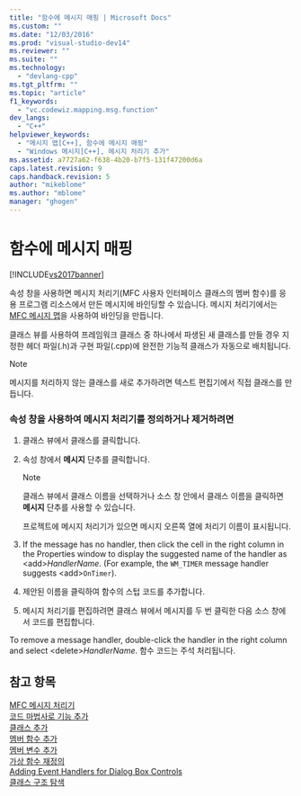 ```yaml
---
title: "함수에 메시지 매핑 | Microsoft Docs"
ms.custom: ""
ms.date: "12/03/2016"
ms.prod: "visual-studio-dev14"
ms.reviewer: ""
ms.suite: ""
ms.technology: 
  - "devlang-cpp"
ms.tgt_pltfrm: ""
ms.topic: "article"
f1_keywords: 
  - "vc.codewiz.mapping.msg.function"
dev_langs: 
  - "C++"
helpviewer_keywords: 
  - "메시지 맵[C++], 함수에 메시지 매핑"
  - "Windows 메시지[C++], 메시지 처리기 추가"
ms.assetid: a7727a62-f638-4b20-b7f5-131f47200d6a
caps.latest.revision: 9
caps.handback.revision: 5
author: "mikeblome"
ms.author: "mblome"
manager: "ghogen"
---
```

# 함수에 메시지 매핑
[!INCLUDE[vs2017banner](../../assembler/inline/includes/vs2017banner.md)]

속성 창을 사용하면 메시지 처리기\(MFC 사용자 인터페이스 클래스의 멤버 함수\)를 응용 프로그램 리소스에서 만든 메시지에 바인딩할 수 있습니다.  메시지 처리기에서는 [MFC 메시지 맵](../../mfc/messages-and-commands-in-the-framework.md)을 사용하여 바인딩을 만듭니다.  
  
 클래스 뷰를 사용하여 프레임워크 클래스 중 하나에서 파생된 새 클래스를 만들 경우 지정한 헤더 파일\(.h\)과 구현 파일\(.cpp\)에 완전한 기능적 클래스가 자동으로 배치됩니다.  
  
> [!NOTE]
>  메시지를 처리하지 않는 클래스를 새로 추가하려면 텍스트 편집기에서 직접 클래스를 만듭니다.  
  
### 속성 창을 사용하여 메시지 처리기를 정의하거나 제거하려면  
  
1.  클래스 뷰에서 클래스를 클릭합니다.  
  
2.  속성 창에서 **메시지** 단추를 클릭합니다.  
  
    > [!NOTE]
    >  클래스 뷰에서 클래스 이름을 선택하거나 소스 창 안에서 클래스 이름을 클릭하면 **메시지** 단추를 사용할 수 있습니다.  
  
     프로젝트에 메시지 처리기가 있으면 메시지 오른쪽 열에 처리기 이름이 표시됩니다.  
  
3.  If the message has no handler, then click the cell in the right column in the Properties window to display the suggested name of the handler as \<add\>*HandlerName*. \(For example, the `WM_TIMER` message handler suggests \<add\>`OnTimer`\).  
  
4.  제안된 이름을 클릭하여 함수의 스텁 코드를 추가합니다.  
  
5.  메시지 처리기를 편집하려면 클래스 뷰에서 메시지를 두 번 클릭한 다음 소스 창에서 코드를 편집합니다.  
  
 To remove a message handler, double\-click the handler in the right column and select \<delete\>*HandlerName*.  함수 코드는 주석 처리됩니다.  
  
## 참고 항목  
 [MFC 메시지 처리기](../../mfc/reference/adding-an-mfc-message-handler.md)   
 [코드 마법사로 기능 추가](../../ide/adding-functionality-with-code-wizards-cpp.md)   
 [클래스 추가](../../ide/adding-a-class-visual-cpp.md)   
 [멤버 함수 추가](../../ide/adding-a-member-function-visual-cpp.md)   
 [멤버 변수 추가](../../ide/adding-a-member-variable-visual-cpp.md)   
 [가상 함수 재정의](../../ide/overriding-a-virtual-function-visual-cpp.md)   
 [Adding Event Handlers for Dialog Box Controls](../../mfc/adding-event-handlers-for-dialog-box-controls.md)   
 [클래스 구조 탐색](../../ide/navigating-the-class-structure-visual-cpp.md)